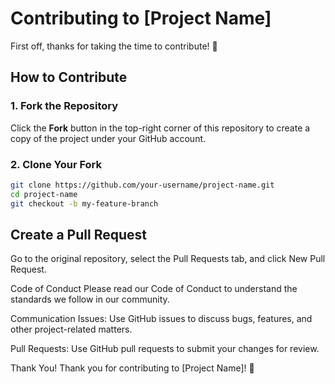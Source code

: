 # Contributing to [Project Name]

First off, thanks for taking the time to contribute! 🎉

## How to Contribute

### 1. Fork the Repository

Click the **Fork** button in the top-right corner of this repository to create a copy of the project under your GitHub account.

### 2. Clone Your Fork

```sh
git clone https://github.com/your-username/project-name.git
cd project-name
git checkout -b my-feature-branch
```
## Create a Pull Request
Go to the original repository, select the Pull Requests tab, and click New Pull Request.

Code of Conduct
Please read our Code of Conduct to understand the standards we follow in our community.

Communication
Issues: Use GitHub issues to discuss bugs, features, and other project-related matters.

Pull Requests: Use GitHub pull requests to submit your changes for review.

Thank You!
Thank you for contributing to [Project Name]! 🙌
